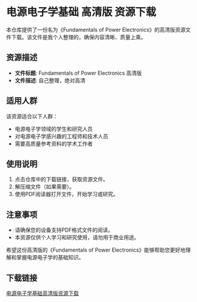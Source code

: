 # 电源电子学基础 高清版 资源下载

本仓库提供了一份名为《Fundamentals of Power Electronics》的高清版资源文件下载。该文件是我个人整理的，确保内容清晰、质量上乘。

## 资源描述

- **文件标题**: Fundamentals of Power Electronics 高清版
- **文件描述**: 自己整理，绝对高清

## 适用人群

该资源适合以下人群：

- 电源电子学领域的学生和研究人员
- 对电源电子学感兴趣的工程师和技术人员
- 需要高质量参考资料的学术工作者

## 使用说明

1. 点击仓库中的下载链接，获取资源文件。
2. 解压缩文件（如果需要）。
3. 使用PDF阅读器打开文件，开始学习或研究。

## 注意事项

- 请确保您的设备支持PDF格式文件的阅读。
- 本资源仅供个人学习和研究使用，请勿用于商业用途。

希望这份高清版的《Fundamentals of Power Electronics》能够帮助您更好地理解和掌握电源电子学的基础知识。

## 下载链接

[电源电子学基础高清版资源下载](https://pan.quark.cn/s/b56cc106b0d9)